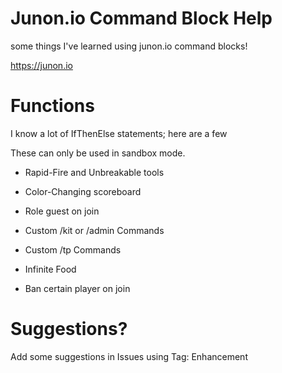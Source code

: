 # Junon.io Command Block Help
some things I've learned using junon.io command blocks!

https://junon.io

# Functions

I know a lot of IfThenElse statements; here are a few

 These can only be used in sandbox mode.

* Rapid-Fire and Unbreakable tools

* Color-Changing scoreboard

* Role guest on join

* Custom /kit or /admin Commands

* Custom /tp Commands

* Infinite Food

* Ban certain player on join


# Suggestions?

Add some suggestions in Issues using Tag: Enhancement 

